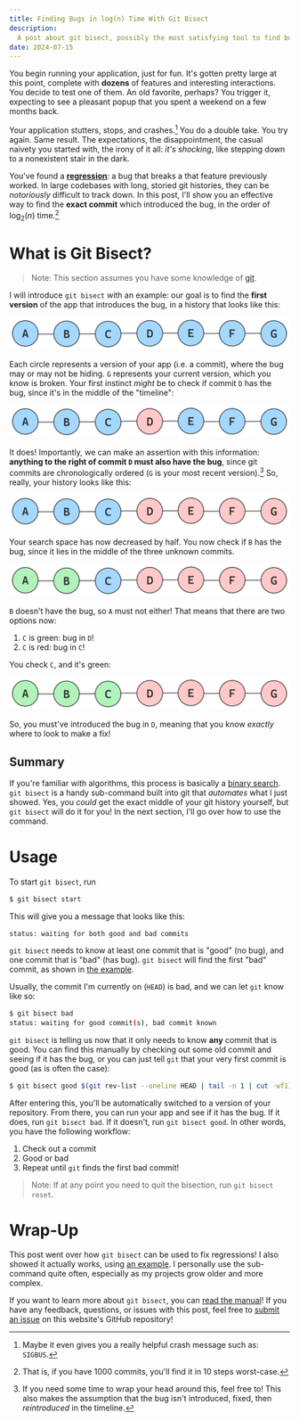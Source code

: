 ```yaml
---
title: Finding Bugs in log(n) Time With Git Bisect
description:
  A post about git bisect, possibly the most satisfying tool to find bugs.
date: 2024-07-15
---
```


You begin running your application, just for fun. It's gotten pretty large at
this point, complete with **dozens** of features and interesting interactions.
You decide to test one of them. An old favorite, perhaps? You trigger it,
expecting to see a pleasant popup that you spent a weekend on a few months back.

Your application stutters, stops, and crashes.[^sigbus] You do a double take.
You try again. Same result. The expectations, the disappointment, the casual
naivety you started with, the irony of it all: _it's shocking_, like stepping
down to a nonexistent stair in the dark.

You've found a
[**regression**](https://en.wikipedia.org/wiki/Software_regression): a bug that
breaks a that feature previously worked. In large codebases with long, storied
git histories, they can be _notoriously_ difficult to track down. In this post,
I'll show you an effective way to find the **exact commit** which introduced the
bug, in the order of $\log_2(n)$ time.[^log]

# What is Git Bisect?

> Note: This section assumes you have some knowledge of
> [git](https://git-scm.com/).

I will introduce `git bisect` with an example: our goal is to find the **first
version** of the app that introduces the bug, in a history that looks like this:

![Commit history (7 commits)](/img/git-bisect/commits0.png)

Each circle represents a version of your app (i.e. a commit), where the bug may
or may not be hiding. `G` represents your current version, which you know is
broken. Your first instinct _might_ be to check if commit `D` has the bug, since
it's in the middle of the "timeline":

![Checking out commit D](/img/git-bisect/commits1.png)

It does! Importantly, we can make an assertion with this information: **anything
to the right of commit `D` must also have the bug**, since git commits are
chronologically ordered (`G` is your most recent version).[^time] So, really,
your history looks like this:

![Decreasing the search space](/img/git-bisect/commits2.png)

Your search space has now decreased by half. You now check if `B` has the bug,
since it lies in the middle of the three unknown commits.

![Checking out commit B](/img/git-bisect/commits3.png)

`B` doesn't have the bug, so `A` must not either! That means that there are two
options now:

1. `C` is green: bug in `D`!
2. `C` is red: bug in `C`!

You check `C`, and it's green:

![Checking out commit C](/img/git-bisect/commits4.png)

So, you must've introduced the bug in `D`, meaning that you know _exactly_ where
to look to make a fix!

## Summary

If you're familiar with algorithms, this process is basically a
[binary search](https://en.wikipedia.org/wiki/Binary_search). `git bisect` is a
handy sub-command built into git that _automates_ what I just showed. Yes, you
_could_ get the exact middle of your git history yourself, but `git bisect` will
do it for you! In the next section, I'll go over how to use the command.

# Usage

To start `git bisect`, run

```bash
$ git bisect start
```

This will give you a message that looks like this:

```text
status: waiting for both good and bad commits
```

`git bisect` needs to know at least one commit that is "good" (no bug), and one
commit that is "bad" (has bug). `git bisect` will find the first "bad" commit,
as shown in [the example](#what-is-git-bisect%3F).

Usually, the commit I'm currently on (`HEAD`) is bad, and we can let `git` know
like so:

```bash
$ git bisect bad
status: waiting for good commit(s), bad commit known
```

`git bisect` is telling us now that it only needs to know **any** commit that is
good. You can find this manually by checking out some old commit and seeing if
it has the bug, or you can just tell `git` that your very first commit is good
(as is often the case):

```bash
$ git bisect good $(git rev-list --oneline HEAD | tail -n 1 | cut -wf1)
```

After entering this, you'll be automatically switched to a version of your
repository. From there, you can run your app and see if it has the bug. If it
does, run `git bisect bad`. If it doesn't, run `git bisect good`. In other
words, you have the following workflow:

1. Check out a commit
2. Good or bad
3. Repeat until `git` finds the first bad commit!

> Note: If at any point you need to quit the bisection, run `git bisect reset`.

# Wrap-Up

This post went over how `git bisect` can be used to fix regressions! I also
showed it actually works, using [an example](#what-is-git-bisect%3F). I
personally use the sub-command quite often, especially as my projects grow older
and more complex.

If you want to learn more about `git bisect`, you can
[read the manual](https://git-scm.com/docs/git-bisect)! If you have any
feedback, questions, or issues with this post, feel free to
[submit an issue](https://github.com/dzfrias/website/issues/new) on this
website's GitHub repository!

[^sigbus]:
    Maybe it even gives you a really helpful crash message such as: `SIGBUS`.

[^log]:
    That is, if you have 1000 commits, you'll find it in 10 steps worst-case.

[^time]:
    If you need some time to wrap your head around this, feel free to! This also
    makes the assumption that the bug isn't introduced, fixed, then
    _reintroduced_ in the timeline.
